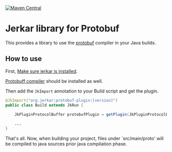 [![Maven Central](https://maven-badges.herokuapp.com/maven-central/org.jerkar/protobuf-plugin/badge.svg)](https://maven-badges.herokuapp.com/maven-central/org.jerkar/protobuf-plugin) <br/>

# Jerkar library for Protobuf

This provides a library to use the [protobuf](https://developers.google.com/protocol-buffers/) compiler in your Java builds.

## How to use

First, [Make sure jerkar is installed](http://jerkar.github.io/documentation/latest/getting_started.html).

[Protobuff compiler](https://developers.google.com/protocol-buffers/docs/downloads) should be installed as well.

Then add the `JkImport` annotation to your Build script and get the plugin.

```java
@JkImport("org.jerkar:protobuf-plugin:[version]")
public class Build extends JkRun {
    
    JkPluginProtocolBuffer protobufPlugin = getPlugin(JkPluginProtocolBuffer.class);

    ...
}
```

That's all. Now, when building your project, files under `src/main/proto' will be compiled to java sources prior java compilation phase.






